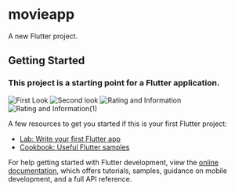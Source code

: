 # movieapp

A new Flutter project.

## Getting Started

### This project is a starting point for a Flutter application.
![First Look](https://github.com/harshit1042/MovieApp/assets/105489003/e565beb2-38f7-4c87-9ed7-a96171df3e0f)
![Second look](https://github.com/harshit1042/MovieApp/assets/105489003/4bb3c3db-ae0b-4c15-9cb2-1f9ff0bf97b0)
![Rating and Information](https://github.com/harshit1042/MovieApp/assets/105489003/b5d640da-4114-4969-a152-b954e27949d9)
![Rating and Information(1)](https://github.com/harshit1042/MovieApp/assets/105489003/718e7631-6a25-4709-8315-8884a4bd3c59)




A few resources to get you started if this is your first Flutter project:

- [Lab: Write your first Flutter app](https://docs.flutter.dev/get-started/codelab)
- [Cookbook: Useful Flutter samples](https://docs.flutter.dev/cookbook)

For help getting started with Flutter development, view the
[online documentation](https://docs.flutter.dev/), which offers tutorials,
samples, guidance on mobile development, and a full API reference.
